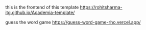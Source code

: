 this is the frontend of this template 
 https://rohitsharma-itg.github.io/Academia-template/

guess the word game
https://guess-word-game-rho.vercel.app/
